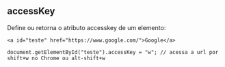 ## accessKey
Define ou retorna o atributo accesskey de um elemento:

    <a id="teste" href="https://www.google.com/">Google</a>
    
    document.getElementById("teste").accessKey = "w"; // acessa a url por shift+w no Chrome ou alt-shift+w
